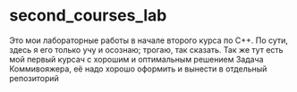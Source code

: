 # second_courses_lab

Это мои лабораторные работы в начале второго курса по С++. По сути, здесь я его только учу и осознаю; трогаю, так сказать. 
Так же тут есть мой первый курсач с хорошим и оптимальным решением Задача Коммивояжера, её надо хорошо оформить и вынести в отдельный репозиторий
